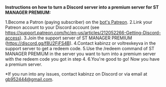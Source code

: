 
**Instructions on how to turn a Discord server into a premium server for ST MANAGER PREMIUM:**

1.Become a Patron (paying subscriber) on the [bot's Patreon](https://www.patreon.com/KabinKashyap).
2.Link your Patreon account to your Discord account (see https://support.patreon.com/hc/en-us/articles/212052266-Getting-Discord-access).
3.Join the support server of ST MANAGER PREMIUM (https://discord.gg/f8U2FjFS4B).
4.Contact kabinzz or voltrexkeyva in the support server to get a redeem code.
5.Use the /redeem command of ST MANAGER PREMIUM in the server you want to turn into a premium server with the redeem code you got in step 4.
6.You're good to go! Now you have a premium server.

*If you run into any issues, contact kabinzz on Discord or via email at gb952444@gmail.com.
